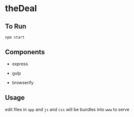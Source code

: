 # theDeal

## To Run
`npm start`

## Components
- express

- gulp

- browserify

## Usage
edit files in `app` and ``js`` and ``css`` will be bundles into `www` to serve 

